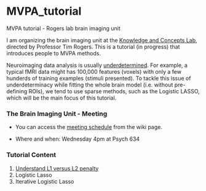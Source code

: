 # MVPA_tutorial
MVPA tutorial - Rogers lab brain imaging unit  

I am organizing the brain imaging unit at the <a href = "http://concepts.psych.wisc.edu/" > Knowledge and Concepts Lab</a>, directed by Professor Tim Rogers. This is a tutorial (in progress) that introduces people to MVPA methods. 

Neuroimaging data analysis is usually <a href = "https://en.wikipedia.org/wiki/Underdetermined_system">underdetermined</a>. For example, a typical fMRI data might has 100,000 features (voxels) with only a few hunderds of training examples (stimuli presented). To tackle this issue of underdeterminacy while fitting the whole brain model (i.e. without pre-defining ROIs), we tend to use sparse methods, such as the Logistic LASSO, which will be the main focus of this tutorial.  


### The Brain Imaging Unit - Meeting
- You can access the <a href = "https://github.com/QihongL/MVPA_tutorial/wiki/0.-Schedule">meeting schedule</a> from the wiki page. 

- Where and when: Wednesday 4pm at Psych 634

### Tutorial Content 
1. <a href = "https://github.com/QihongL/MVPA_tutorial/wiki/1.-L1-vs.-L2-penalty:--sparsity">Understand L1 versus L2 penalty</a>
2. Logistic Lasso
3. Iterative Logistic Lasso

